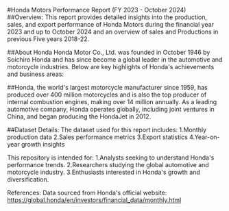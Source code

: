 #Honda Motors Performance Report (FY 2023 - October 2024)
##Overview:
This report provides detailed insights into the production, sales, and export performance of Honda Motors during the financial year 2023 and up to October 2024 and an overview of sales and Productions in previous Five years 2018-22. 

##About Honda
Honda Motor Co., Ltd. was founded in October 1946 by Soichiro Honda and has since become a global leader in the automotive and motorcycle industries. Below are key highlights of Honda's achievements and business areas:

##Honda, the world's largest motorcycle manufacturer since 1959, has produced over 400 million motorcycles and is also the top producer of internal combustion engines, making over 14 million annually. As a leading automotive company, Honda operates globally, including joint ventures in China, and began producing the HondaJet in 2012.

##Dataset Details:
The dataset used for this report includes:
1.Monthly production data
2.Sales performance metrics
3.Export statistics
4.Year-on-year growth insights

This repository is intended for:
1.Analysts seeking to understand Honda's performance trends.
2.Researchers studying the global automotive and motorcycle industry.
3.Enthusiasts interested in Honda's growth and diversification.

References:
Data sourced from Honda's official website: https://global.honda/en/investors/financial_data/monthly.html

